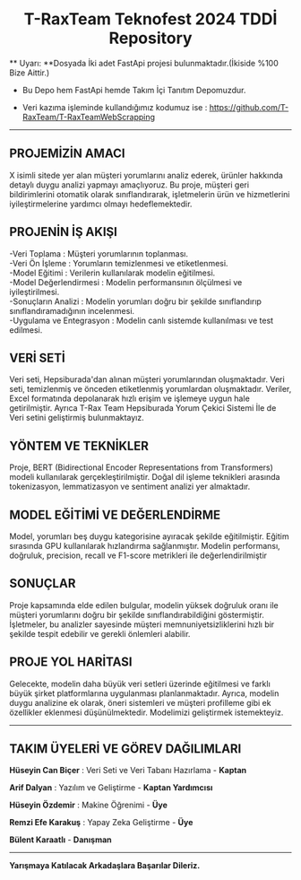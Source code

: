 <h1 align = 'Center'>T-RaxTeam Teknofest 2024 TDDİ Repository</h1>

** Uyarı: **Dosyada İki adet FastApi projesi bulunmaktadır.(İkiside %100 Bize Aittir.)

* Bu Depo hem FastApi hemde Takım İçi Tanıtım Depomuzdur. 

* Veri kazıma işleminde kullandığımız kodumuz ise : https://github.com/T-RaxTeam/T-RaxTeamWebScrapping

------------------------------------------------------------------------------------------------------------------

## PROJEMİZİN AMACI  
X isimli sitede yer alan müşteri yorumlarını analiz ederek, ürünler hakkında detaylı duygu analizi yapmayı amaçlıyoruz. Bu proje, müşteri geri bildirimlerini otomatik olarak sınıflandırarak, işletmelerin ürün ve hizmetlerini iyileştirmelerine yardımcı olmayı hedeflemektedir.

## PROJENİN İŞ AKIŞI 
-Veri Toplama : Müşteri yorumlarının toplanması.  
-Veri Ön İşleme : Yorumların temizlenmesi ve etiketlenmesi.  
-Model Eğitimi : Verilerin kullanılarak modelin eğitilmesi.  
-Model Değerlendirmesi : Modelin performansının ölçülmesi ve iyileştirilmesi.  
-Sonuçların Analizi : Modelin yorumları doğru bir şekilde sınıflandırıp sınıflandıramadığının incelenmesi.  
-Uygulama ve Entegrasyon : Modelin canlı sistemde kullanılması ve test edilmesi.  

## VERİ SETİ
Veri seti, Hepsiburada'dan alınan müşteri yorumlarından oluşmaktadır. Veri seti, temizlenmiş ve önceden etiketlenmiş yorumlardan oluşmaktadır. Veriler, Excel formatında depolanarak hızlı erişim ve işlemeye uygun hale getirilmiştir. Ayrıca
T-Rax Team Hepsiburada Yorum Çekici Sistemi İle de Veri setini geliştirmiş bulunmaktayız.

## YÖNTEM VE TEKNİKLER
Proje, BERT (Bidirectional Encoder Representations from Transformers) modeli kullanılarak gerçekleştirilmiştir. Doğal dil işleme teknikleri arasında tokenizasyon, lemmatizasyon ve sentiment analizi yer almaktadır.

## MODEL EĞİTİMİ VE DEĞERLENDİRME
Model, yorumları beş duygu kategorisine ayıracak şekilde eğitilmiştir. Eğitim sırasında GPU kullanılarak hızlandırma sağlanmıştır. Modelin performansı, doğruluk, precision, recall ve F1-score metrikleri ile değerlendirilmiştir

## SONUÇLAR
Proje kapsamında elde edilen bulgular, modelin yüksek doğruluk oranı ile müşteri yorumlarını doğru bir şekilde sınıflandırabildiğini göstermiştir. İşletmeler, bu analizler sayesinde müşteri memnuniyetsizliklerini hızlı bir şekilde tespit edebilir ve gerekli önlemleri alabilir.

## PROJE YOL HARİTASI
Gelecekte, modelin daha büyük veri setleri üzerinde eğitilmesi ve farklı büyük şirket platformlarına uygulanması planlanmaktadır. Ayrıca, modelin duygu analizine ek olarak, öneri sistemleri ve müşteri profilleme gibi ek özellikler eklenmesi düşünülmektedir. Modelimizi geliştirmek istemekteyiz.

----------------------------------------------------------------------------------------------------------
## TAKIM ÜYELERİ VE GÖREV DAĞILIMLARI

**Hüseyin Can Biçer** : Veri Seti ve Veri Tabanı Hazırlama - **Kaptan**  

**Arif Dalyan** : Yazılım ve Geliştirme - **Kaptan Yardımcısı**  

**Hüseyin Özdemir** : Makine Öğrenimi - **Üye**

**Remzi Efe Karakuş** : Yapay Zeka Geliştirme - **Üye**

**Bülent Karaatlı** - **Danışman**

----------------------------------------------------------------------------------------------------------

**Yarışmaya Katılacak Arkadaşlara Başarılar Dileriz.**

















